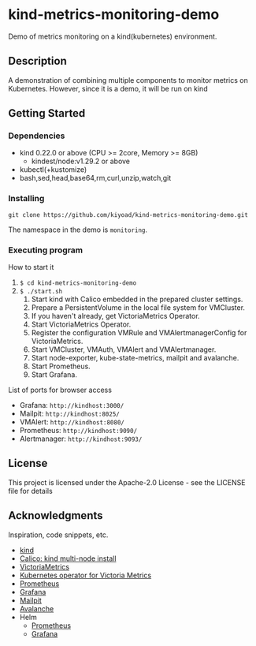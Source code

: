 # kind-metrics-monitoring-demo

Demo of metrics monitoring on a kind(kubernetes) environment.

## Description

A demonstration of combining multiple components to monitor metrics on Kubernetes.
However, since it is a demo, it will be run on kind

## Getting Started

### Dependencies

* kind 0.22.0 or above (CPU >= 2core, Memory >= 8GB)
  * kindest/node:v1.29.2 or above
* kubectl(+kustomize)
* bash,sed,head,base64,rm,curl,unzip,watch,git

### Installing

```shell
git clone https://github.com/kiyoad/kind-metrics-monitoring-demo.git
```

The namespace in the demo is `monitoring`.

### Executing program

How to start it

1. `$ cd kind-metrics-monitoring-demo`
1. `$ ./start.sh`
   1. Start kind with Calico embedded in the prepared cluster settings.
   2. Prepare a PersistentVolume in the local file system for VMCluster.
   3. If you haven't already, get VictoriaMetrics Operator.
   4. Start VictoriaMetrics Operator.
   5. Register the configuration VMRule and VMAlertmanagerConfig for VictoriaMetrics.
   6. Start VMCluster, VMAuth, VMAlert and VMAlertmanager.
   7. Start node-exporter, kube-state-metrics, mailpit and avalanche.
   8. Start Prometheus.
   9. Start Grafana.


List of ports for browser access

* Grafana: `http://kindhost:3000/`
* Mailpit: `http://kindhost:8025/`
* VMAlert: `http://kindhost:8080/`
* Prometheus: `http://kindhost:9090/`
* Alertmanager: `http://kindhost:9093/`

## License

This project is licensed under the Apache-2.0 License - see the LICENSE file for details

## Acknowledgments

Inspiration, code snippets, etc.

* [kind](https://kind.sigs.k8s.io)
* [Calico: kind multi-node install](https://docs.tigera.io/calico/latest/getting-started/kubernetes/kind)
* [VictoriaMetrics](https://victoriametrics.com)
* [Kubernetes operator for Victoria Metrics](https://github.com/VictoriaMetrics/operator)
* [Prometheus](https://prometheus.io)
* [Grafana](https://grafana.com)
* [Mailpit](https://mailpit.axllent.org)
* [Avalanche](https://github.com/prometheus-community/avalanche)
* Helm
  * [Prometheus](https://github.com/prometheus-community/helm-charts)
  * [Grafana](https://github.com/grafana/helm-charts)

